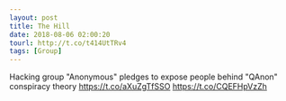 ```yaml
---
layout: post
title: The Hill
date: 2018-08-06 02:00:20
tourl: http://t.co/t414UtTRv4
tags: [Group]
---
```

Hacking group "Anonymous" pledges to expose people behind "QAnon" conspiracy theory https://t.co/aXuZgTfSSO https://t.co/CQEFHpVzZh